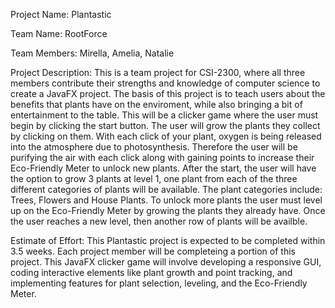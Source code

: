Project Name: Plantastic

Team Name: RootForce

Team Members: Mirella, Amelia, Natalie

Project Description: This is a team project for CSI-2300, where all three members contribute their strengths and knowledge of computer science to create a JavaFX project. The basis of this project is to teach users about the benefits that plants have on the enviroment, while also bringing a bit of entertainment to the table. This will be a clicker game where the user must begin by clicking the start button. The user will grow the plants they collect by clicking on them. With each click of your plant, oxygen is being released into the atmosphere due to photosynthesis. Therefore the user will be purifying the air with each click along with gaining points to increase their Eco-Friendly Meter to unlock new plants. After the start, the user will have the option to grow 3 plants at level 1, one plant from each of the three different categories of plants will be available. The plant categories include: Trees, Flowers and House Plants. To unlock more plants the user must level up on the Eco-Friendly Meter by growing the plants they already have. Once the user reaches a new level, then another row of plants will be availble.

Estimate of Effort: This Plantastic project is expected to be completed within 3.5 weeks. Each project member will be completeing a portion of this project. This JavaFX clicker game will involve developing a responsive GUI, coding interactive elements like plant growth and point tracking, and implementing features for plant selection, leveling, and the Eco-Friendly Meter.
